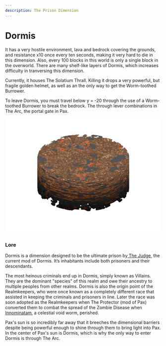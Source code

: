 ```yaml
---
description: The Prison Dimension
---
```


# Dormis

It has a very hostile environment, lava and bedrock covering the grounds, and resistance x10 once every ten seconds, making it very hard to die in this dimension. Also, every 100 blocks in this world is only a single block in the overworld. There are many shelf-like layers of Dormis, which increases difficulty in tranversing this dimension.

Currently, it houses The Solatium Thrall. Killing it drops a very powerful, but fragile golden helmet, as well as an the only way to get the Worm-toothed Burrower.

To leave Dormis, you must travel below y = -20 through the use of a Worm-toothed Burrower to break the bedrock. The through lever combinations in The Arc, the portal gate in Pax.

![Dormis - The Prison Dimension](../../.gitbook/assets/dorm.png)

### Lore

Dormis is a dimension designed to be the ultimate prison by[ The Judge](../mods-and-gods/the-judge.md), the current mod of Dormis. It’s inhabitants include both prisoners and their descendants.

The most heinous criminals end up in Dormis, simply known as Villains. They are the dominant "species" of this realm and owe their ancestry to multiple peoples from other realms. Dormis is also the origin point of the Realmkeepers, who were once known as a completely different race that assisted in keeping the criminals and prisoners in line. Later the race was soon adopted as the Realmkeepers when The Protector (mod of Pax) converted them to combat the spread of the Zombie Disease when [Innominatam](../mods-and-gods/the-traveler.md#innominatam-the-cosmic-tunneller), a celestial void worm, perished.

Pax's sun is so incredibly far away that it breeches the dimensional barriers despite being powerful enough to shine through them to bring light into Pax. In the center of Pax's sun is Dormis, which is why the only way to enter Dormis is through The Arc.
